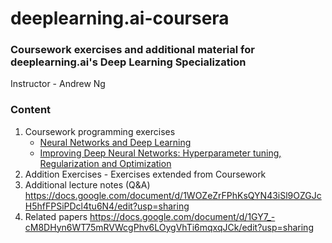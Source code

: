 # deeplearning.ai-coursera
### Coursework exercises and additional material for deeplearning.ai's Deep Learning Specialization

Instructor - Andrew Ng

### Content

1. Coursework programming exercises
    * [Neural Networks and Deep Learning](https://github.com/ashok133/deeplearning.ai-coursera/tree/master/1%20-%20Neural%20Networks%20and%20Deep%20Learning%20)
    * [Improving Deep Neural Networks: Hyperparameter tuning, Regularization and Optimization](https://github.com/ashok133/deeplearning.ai-coursera/tree/master/2%20-%20Improving%20Deep%20Neural%20Networks%20-%20Hyperparameter%20tuning%2C%20Regularization%20and%20Optimization)
2. Addition Exercises - Exercises extended from Coursework
3. Additional lecture notes (Q&A) 
https://docs.google.com/document/d/1WOZeZrFPhKsQYN43iSl9OZGJcH5hfFPSiPDcl4tu6N4/edit?usp=sharing
4. Related papers
https://docs.google.com/document/d/1GY7_-cM8DHyn6WT75mRVWcgPhv6LOygVhTi6mqxqJCk/edit?usp=sharing




